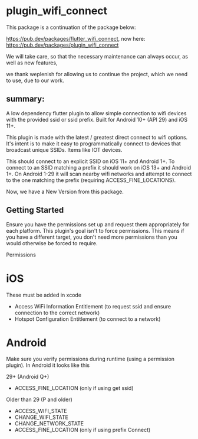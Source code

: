 # plugin_wifi_connect

This package is a continuation of the package below:

https://pub.dev/packages/flutter_wifi_connect, now here: https://pub.dev/packages/plugin_wifi_connect

We will take care, so that the necessary maintenance can always occur, as well as new features,

we thank weplenish for allowing us to continue the project, which we need to use, due to our work.

## summary:

A low dependency flutter plugin to allow simple connection to wifi devices with the provided ssid or ssid prefix. Built for Android 10+ (API 29) and iOS 11+.

This plugin is made with the latest / greatest direct connect to wifi options. It's intent is to make it easy to programmatically connect to devices that broadcast unique SSIDs. Items like IOT devices.

This should connect to an explicit SSID on iOS 11+ and Android 1+. To connect to an SSID matching a prefix it should work on iOS 13+ and Android 1+. On Android 1-29 it will scan nearby wifi networks and attempt to connect to the one matching the prefix (requiring ACCESS_FINE_LOCATIONS).

Now, we have a New Version from this package.

## Getting Started

Ensure you have the permissions set up and request them appropriately for each platform. This plugin's goal isn't to force permissions. This means if you have a different target, you don't need more permissions than you would otherwise be forced to require.

Permissions 

# iOS

These must be added in xcode

- Access WiFi Information Entitlement (to request ssid and ensure connection to the correct network)
- Hotspot Configuration Entitlement (to connect to a network)

# Android

Make sure you verify permissions during runtime (using a permission plugin). In Android it looks like this

29+ (Android Q+)
- ACCESS_FINE_LOCATION (only if using get ssid)

Older than 29 (P and older)

- ACCESS_WIFI_STATE
- CHANGE_WIFI_STATE
- CHANGE_NETWORK_STATE
- ACCESS_FINE_LOCATION (only if using prefix Connect)

